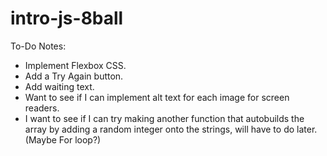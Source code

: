 # intro-js-8ball

To-Do Notes:
- Implement Flexbox CSS.
- Add a Try Again button.
- Add waiting text.
- Want to see if I can implement alt text for each image for screen readers.
- I want to see if I can try making another function that autobuilds the array by adding a random integer onto the strings, will have to do later. (Maybe For loop?)